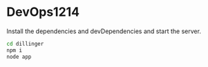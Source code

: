 # DevOps1214

Install the dependencies and devDependencies and start the server.

```sh
cd dillinger
npm i
node app
```
